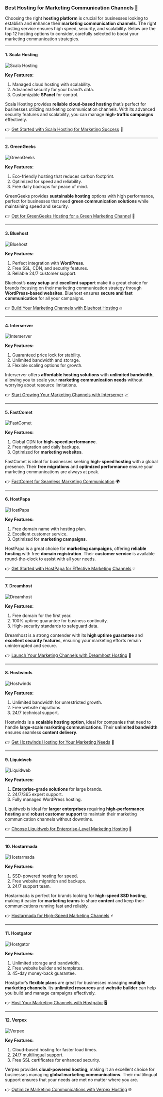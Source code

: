 ### Best Hosting for Marketing Communication Channels 📡

Choosing the right **hosting platform** is crucial for businesses looking to establish and enhance their **marketing communication channels**. The right hosting service ensures high speed, security, and scalability. Below are the top 12 hosting options to consider, carefully selected to boost your marketing communication strategies.

---

#### 1. Scala Hosting 
![Scala Hosting](https://i.imgur.com/uJ5JIK3.png "Scala Web Hosting")

**Key Features:**
1. Managed cloud hosting with scalability.
2. Advanced security for your brand’s data.
3. Customizable **SPanel** for control.

Scala Hosting provides **reliable cloud-based hosting** that’s perfect for businesses utilizing marketing communication channels. With its advanced security features and scalability, you can manage **high-traffic campaigns** effectively.

👉 [Get Started with Scala Hosting for Marketing Success](https://snipitx.com/scala-jy) 🚀

---

#### 2. GreenGeeks 
![GreenGeeks](https://i.imgur.com/eEwuntu.jpg "GreenGeeks Hosting")

**Key Features:**
1. Eco-friendly hosting that reduces carbon footprint.
2. Optimized for speed and reliability.
3. Free daily backups for peace of mind.

GreenGeeks provides **sustainable hosting** options with high performance, perfect for businesses that need **green communication solutions** while maintaining speed and security.

👉 [Opt for GreenGeeks Hosting for a Green Marketing Channel](https://snipitx.com/greengeeks-jy) 🌱

---

#### 3. Bluehost
![Bluehost](https://i.imgur.com/PasFF9E.jpeg "Bluehost Hosting")

**Key Features:**
1. Perfect integration with **WordPress**.
2. Free SSL, CDN, and security features.
3. Reliable 24/7 customer support.

Bluehost’s **easy setup** and **excellent support** make it a great choice for brands focusing on their marketing communication strategy through **WordPress-based websites**. Bluehost ensures **secure and fast communication** for all your campaigns.

👉 [Build Your Marketing Channels with Bluehost Hosting](https://snipitx.com/bluehost-jy) 🔥

---

#### 4. Interserver
![Interserver](https://i.imgur.com/OM5dOEW.jpeg "Interserver Hosting")

**Key Features:**
1. Guaranteed price lock for stability.
2. Unlimited bandwidth and storage.
3. Flexible scaling options for growth.

Interserver offers **affordable hosting solutions** with **unlimited bandwidth**, allowing you to scale your **marketing communication needs** without worrying about resource limitations.

👉 [Start Growing Your Marketing Channels with Interserver](https://snipitx.com/interserver-jy) 📈

---

#### 5. FastComet
![FastComet](https://i.imgur.com/7qgXuWp.png "FastComet Hosting")

**Key Features:**
1. Global CDN for **high-speed performance**.
2. Free migration and daily backups.
3. Optimized for **marketing websites**.

FastComet is ideal for businesses seeking **high-speed hosting** with a global presence. Their **free migrations** and **optimized performance** ensure your marketing communications are always at peak.

👉 [FastComet for Seamless Marketing Communication](https://snipitx.com/fastcomet-jy) 🌍

---

#### 6. HostPapa
![HostPapa](https://i.imgur.com/ouDTkvl.jpeg "HostPapa Hosting")

**Key Features:**
1. Free domain name with hosting plan.
2. Excellent customer service.
3. Optimized for **marketing campaigns**.

HostPapa is a great choice for **marketing campaigns**, offering **reliable hosting** with free **domain registration**. Their **customer service** is available round-the-clock to assist with all your needs.

👉 [Get Started with HostPapa for Effective Marketing Channels](https://snipitx.com/hostpapa-jy) 💡

---

#### 7. Dreamhost
![Dreamhost](https://i.imgur.com/rXIg8ip.jpeg "Dreamhost Hosting")

**Key Features:**
1. Free domain for the first year.
2. 100% uptime guarantee for business continuity.
3. High-security standards to safeguard data.

Dreamhost is a strong contender with its **high uptime guarantee** and **excellent security features**, ensuring your marketing efforts remain uninterrupted and secure.

👉 [Launch Your Marketing Channels with Dreamhost Hosting](https://snipitx.com/dreamhost-jy) 🔑

---

#### 8. Hostwinds
![Hostwinds](https://i.imgur.com/53aSNXx.jpeg "Hostwinds Hosting")

**Key Features:**
1. Unlimited bandwidth for unrestricted growth.
2. Free website migrations.
3. 24/7 technical support.

Hostwinds is a **scalable hosting option**, ideal for companies that need to handle **large-scale marketing communications**. Their **unlimited bandwidth** ensures seamless **content delivery**.

👉 [Get Hostwinds Hosting for Your Marketing Needs](https://snipitx.com/hostwinds-jy) 🔧

---

#### 9. Liquidweb
![Liquidweb](https://i.imgur.com/4IvT9SC.jpeg "Liquidweb Hosting")

**Key Features:**
1. **Enterprise-grade solutions** for large brands.
2. 24/7/365 expert support.
3. Fully managed WordPress hosting.

Liquidweb is ideal for **larger enterprises** requiring **high-performance hosting** and **robust customer support** to maintain their marketing communication channels without downtime.

👉 [Choose Liquidweb for Enterprise-Level Marketing Hosting](https://snipitx.com/liquidweb-jy) 🚀

---

#### 10. Hostarmada
![Hostarmada](https://i.imgur.com/KFbdf3o.jpeg "Hostarmada Hosting")

**Key Features:**
1. SSD-powered hosting for speed.
2. Free website migration and backups.
3. 24/7 support team.

Hostarmada is perfect for brands looking for **high-speed SSD hosting**, making it easier for **marketing teams** to share **content** and keep their communications running fast and reliably.

👉 [Hostarmada for High-Speed Marketing Channels](https://snipitx.com/hostarmada-jy) ⚡

---

#### 11. Hostgator
![Hostgator](https://i.imgur.com/BcVkH57.jpeg "Hostgator Hosting")

**Key Features:**
1. Unlimited storage and bandwidth.
2. Free website builder and templates.
3. 45-day money-back guarantee.

Hostgator’s **flexible plans** are great for businesses managing **multiple marketing channels**. Its **unlimited resources** and **website builder** can help you build and manage campaigns effectively.

👉 [Host Your Marketing Channels with Hostgator](https://snipitx.com/hostgator-jy) 🖥️

---

#### 12. Verpex
![Verpex](https://i.imgur.com/6x5LhiS.jpeg "Verpex Hosting")

**Key Features:**
1. Cloud-based hosting for faster load times.
2. 24/7 multilingual support.
3. Free SSL certificates for enhanced security.

Verpex provides **cloud-powered hosting**, making it an excellent choice for businesses managing **global marketing communications**. Their multilingual support ensures that your needs are met no matter where you are.

👉 [Optimize Marketing Communications with Verpex Hosting](https://snipitx.com/verpex-jy) 🌐

